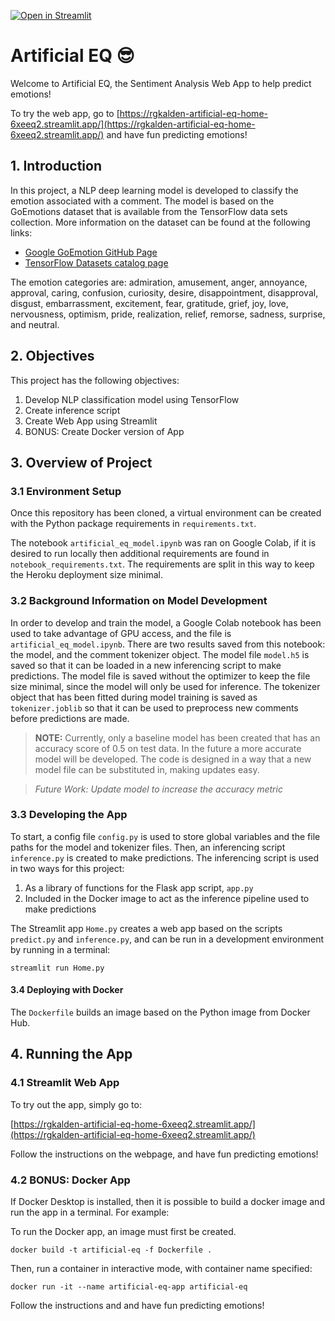 [![Open in Streamlit](https://static.streamlit.io/badges/streamlit_badge_black_white.svg)](https://rgkalden-artificial-eq-home-6xeeq2.streamlit.app/)

# Artificial EQ 😎

Welcome to Artificial EQ, the Sentiment Analysis Web App to help predict emotions!

To try the web app, go to [https://rgkalden-artificial-eq-home-6xeeq2.streamlit.app/](https://rgkalden-artificial-eq-home-6xeeq2.streamlit.app/) and have fun predicting emotions!

## 1. Introduction
In this project, a NLP deep learning model is developed to classify the emotion associated with a comment. The model is based on the GoEmotions dataset that is available from the TensorFlow data sets collection. More information on the dataset can be found at the following links:
* [Google GoEmotion GitHub Page](https://github.com/google-research/google-research/tree/master/goemotions)
* [TensorFlow Datasets catalog page](https://www.tensorflow.org/datasets/catalog/goemotions)

The emotion categories are: admiration, amusement, anger, annoyance, approval, caring, confusion, curiosity, desire, disappointment, disapproval, disgust, embarrassment, excitement, fear, gratitude, grief, joy, love, nervousness, optimism, pride, realization, relief, remorse, sadness, surprise, and neutral.

## 2. Objectives

This project has the following objectives:

1. Develop NLP classification model using TensorFlow
2. Create inference script
3. Create Web App using Streamlit
4. BONUS: Create Docker version of App

## 3. Overview of Project

### 3.1 Environment Setup

Once this repository has been cloned, a virtual environment can be created with the Python package requirements in `requirements.txt`. 

The notebook `artificial_eq_model.ipynb` was ran on Google Colab, if it is desired to run locally then additional requirements are found in `notebook_requirements.txt`. The requirements are split in this way to keep the Heroku deployment size minimal.

### 3.2 Background Information on Model Development

In order to develop and train the model, a Google Colab notebook has been used to take advantage of GPU access, and the file is `artificial_eq_model.ipynb`. There are two results saved from this notebook: the model, and the comment tokenizer object. The model file `model.h5` is saved so that it can be loaded in a new inferencing script to make predictions. The model file is saved without the optimizer to keep the file size minimal, since the model will only be used for inference. The tokenizer object that has been fitted during model training is saved as `tokenizer.joblib` so that it can be used to preprocess new comments before predictions are made.

>**NOTE:** Currently, only a baseline model has been created that has an accuracy score of 0.5 on test data. In the future a more accurate model will be developed. The code is designed in a way that a new model file can be substituted in, making updates easy.

>*Future Work: Update model to increase the accuracy metric*

### 3.3 Developing the App

To start, a config file `config.py` is used to store global variables and the file paths for the model and tokenizer files. Then, an inferencing script `inference.py` is created to make predictions. The inferencing script is used in two ways for this project:
1. As a library of functions for the Flask app script, `app.py`
2. Included in the Docker image to act as the inference pipeline used to make predictions

The Streamlit app `Home.py` creates a web app based on the scripts `predict.py` and `inference.py`, and can be run in a development environment by running in a terminal:

```
streamlit run Home.py
```

#### 3.4 Deploying with Docker

The `Dockerfile` builds an image based on the Python image from Docker Hub.

## 4. Running the App

### 4.1 Streamlit Web App
To try out the app, simply go to:

[https://rgkalden-artificial-eq-home-6xeeq2.streamlit.app/](https://rgkalden-artificial-eq-home-6xeeq2.streamlit.app/) 

Follow the instructions on the webpage, and have fun predicting emotions!

### 4.2 BONUS: Docker App

If Docker Desktop is installed, then it is possible to build a docker image and run the app in a terminal. For example:

To run the Docker app, an image must first be created.
```
docker build -t artificial-eq -f Dockerfile .
```

Then, run a container in interactive mode, with container name specified:
```
docker run -it --name artificial-eq-app artificial-eq
```

Follow the instructions and and have fun predicting emotions!